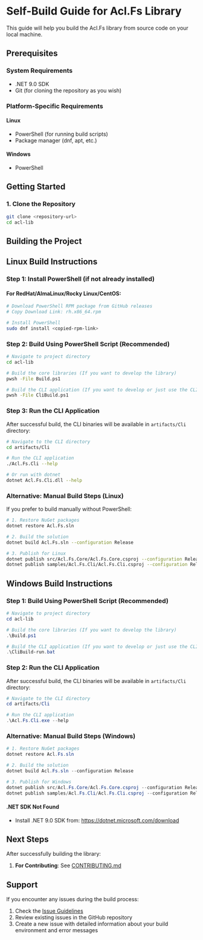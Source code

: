 ﻿# Self-Build Guide for Acl.Fs Library

This guide will help you build the Acl.Fs library from source code on your local machine.

## Prerequisites

### System Requirements
- .NET 9.0 SDK 
- Git (for cloning the repository as you wish)

### Platform-Specific Requirements

#### Linux
- PowerShell (for running build scripts)
- Package manager (dnf, apt, etc.)

#### Windows
- PowerShell

## Getting Started

### 1. Clone the Repository

```bash
git clone <repository-url>
cd acl-lib
```

## Building the Project

## Linux Build Instructions

### Step 1: Install PowerShell (if not already installed)

#### For RedHat/AlmaLinux/Rocky Linux/CentOS:
```bash
# Download PowerShell RPM package from GitHub releases
# Copy Download Link: rh.x86_64.rpm

# Install PowerShell
sudo dnf install <copied-rpm-link>
```

### Step 2: Build Using PowerShell Script (Recommended)

```bash
# Navigate to project directory
cd acl-lib

# Build the core libraries (If you want to develop the library)
pwsh -File Build.ps1 

# Build the CLI application (If you want to develop or just use the CLI)
pwsh -File CliBuild.ps1
```

### Step 3: Run the CLI Application

After successful build, the CLI binaries will be available in `artifacts/Cli` directory:

```bash
# Navigate to the CLI directory
cd artifacts/Cli

# Run the CLI application
./Acl.Fs.Cli --help

# Or run with dotnet
dotnet Acl.Fs.Cli.dll --help
```

### Alternative: Manual Build Steps (Linux)

If you prefer to build manually without PowerShell:

```bash
# 1. Restore NuGet packages
dotnet restore Acl.Fs.sln

# 2. Build the solution
dotnet build Acl.Fs.sln --configuration Release

# 3. Publish for Linux
dotnet publish src/Acl.Fs.Core/Acl.Fs.Core.csproj --configuration Release --runtime linux-x64 --output artifacts/linux-x64
dotnet publish samples/Acl.Fs.Cli/Acl.Fs.Cli.csproj --configuration Release --runtime linux-x64 --output artifacts/linux-x64
```

## Windows Build Instructions

### Step 1: Build Using PowerShell Script (Recommended)

```powershell
# Navigate to project directory
cd acl-lib

# Build the core libraries (If you want to develop the library)
.\Build.ps1

# Build the CLI application (If you want to develop or just use the CLI)
.\CliBuild-run.bat
```

### Step 2: Run the CLI Application

After successful build, the CLI binaries will be available in `artifacts/Cli` directory:

```powershell
# Navigate to the CLI directory
cd artifacts/Cli

# Run the CLI application
.\Acl.Fs.Cli.exe --help
```

### Alternative: Manual Build Steps (Windows)

```powershell
# 1. Restore NuGet packages
dotnet restore Acl.Fs.sln

# 2. Build the solution
dotnet build Acl.Fs.sln --configuration Release

# 3. Publish for Windows
dotnet publish src/Acl.Fs.Core/Acl.Fs.Core.csproj --configuration Release --runtime win-x64 --output artifacts/win-x64
dotnet publish samples/Acl.Fs.Cli/Acl.Fs.Cli.csproj --configuration Release --runtime win-x64 --output artifacts/win-x64
```

#### .NET SDK Not Found
- Install .NET 9.0 SDK from: https://dotnet.microsoft.com/download

## Next Steps

After successfully building the library:

1. **For Contributing**: See [CONTRIBUTING.md](CONTRIBUTING.md)

## Support

If you encounter any issues during the build process:

1. Check the [Issue Guidelines](Issue-Guidelines.md)
2. Review existing issues in the GitHub repository
3. Create a new issue with detailed information about your build environment and error messages